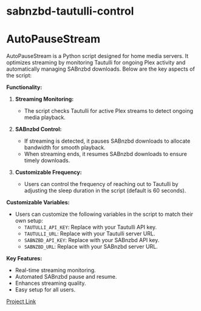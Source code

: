 # sabnzbd-tautulli-control

# AutoPauseStream

AutoPauseStream is a Python script designed for home media servers. It optimizes streaming by monitoring Tautulli for ongoing Plex activity and automatically managing SABnzbd downloads. Below are the key aspects of the script:

**Functionality:**

1. **Streaming Monitoring:**
   - The script checks Tautulli for active Plex streams to detect ongoing media playback.

2. **SABnzbd Control:**
   - If streaming is detected, it pauses SABnzbd downloads to allocate bandwidth for smooth playback.
   - When streaming ends, it resumes SABnzbd downloads to ensure timely downloads.

3. **Customizable Frequency:**
   - Users can control the frequency of reaching out to Tautulli by adjusting the sleep duration in the script (default is 60 seconds).

**Customizable Variables:**

- Users can customize the following variables in the script to match their own setup:
   - `TAUTULLI_API_KEY`: Replace with your Tautulli API key.
   - `TAUTULLI_URL`: Replace with your Tautulli server URL.
   - `SABNZBD_API_KEY`: Replace with your SABnzbd API key.
   - `SABNZBD_URL`: Replace with your SABnzbd server URL.

**Key Features:**
- Real-time streaming monitoring.
- Automated SABnzbd pause and resume.
- Enhances streaming quality.
- Easy setup for all users.

[Project Link](https://github.com/coasttech/sabnzbd-tautulli-control)


